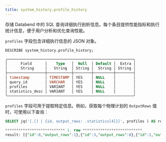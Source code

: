 ```yaml
---
title: system_history.profile_history
---
```

存储 Databend 中的 SQL 查询详细执行剖析信息。每个条目提供性能指标和执行统计信息，便于用户分析和优化查询性能。

`profiles` 字段包含详细执行信息的 JSON 对象。

```sql
DESCRIBE system_history.profile_history;

╭─────────────────────────────────────────────────────────╮
│      Field      │    Type   │  Null  │ Default │  Extra │
│      String     │   String  │ String │  String │ String │
├─────────────────┼───────────┼────────┼─────────┼────────┤
│ timestamp       │ TIMESTAMP │ YES    │ NULL    │        │
│ query_id        │ VARCHAR   │ YES    │ NULL    │        │
│ profiles        │ VARIANT   │ YES    │ NULL    │        │
│ statistics_desc │ VARIANT   │ YES    │ NULL    │        │
╰─────────────────────────────────────────────────────────╯
```

`profiles` 字段可用于提取特定信息。例如，获取每个物理计划的 `OutputRows` 值时，可使用以下查询：
```sql
SELECT jq('[.[] | {id, output_rows: .statistics[4]}]', profiles ) AS result FROM system_history.profile_history LIMIT 1;

*************************** 1. row ***************************
result: [{"id":0,"output_rows":1},{"id":3,"output_rows":8},{"id":1,"output_rows":1},{"id":2,"output_rows":1}]
```